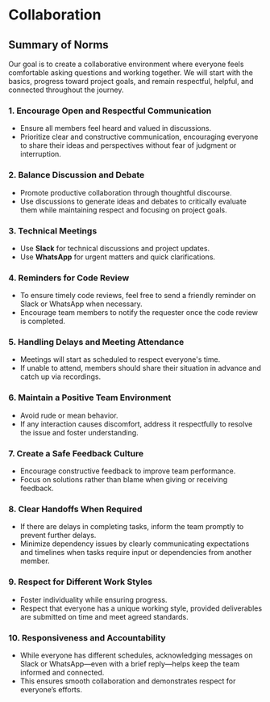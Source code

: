 # Collaboration

## Summary of Norms

Our goal is to create a collaborative environment where everyone feels comfortable 
asking questions and working together. We will start with the basics, progress 
toward project goals, and remain respectful, helpful, and connected throughout 
the journey.

### 1. Encourage Open and Respectful Communication

- Ensure all members feel heard and valued in discussions.
- Prioritize clear and constructive communication, encouraging everyone to share 
  their ideas and perspectives without fear of judgment or interruption.

### 2. Balance Discussion and Debate

- Promote productive collaboration through thoughtful discourse.
- Use discussions to generate ideas and debates to critically evaluate them while 
  maintaining respect and focusing on project goals.

### 3. Technical Meetings

- Use **Slack** for technical discussions and project updates.
- Use **WhatsApp** for urgent matters and quick clarifications.

### 4. Reminders for Code Review

- To ensure timely code reviews, feel free to send a friendly reminder on Slack 
  or WhatsApp when necessary.
- Encourage team members to notify the requester once the code review is completed.

### 5. Handling Delays and Meeting Attendance

- Meetings will start as scheduled to respect everyone's time.
- If unable to attend, members should share their situation in advance and catch 
  up via recordings.

### 6. Maintain a Positive Team Environment

- Avoid rude or mean behavior.
- If any interaction causes discomfort, address it respectfully to resolve the 
  issue and foster understanding.

### 7. Create a Safe Feedback Culture

- Encourage constructive feedback to improve team performance.
- Focus on solutions rather than blame when giving or receiving feedback.

### 8. Clear Handoffs When Required

- If there are delays in completing tasks, inform the team promptly to prevent 
  further delays.
- Minimize dependency issues by clearly communicating expectations and timelines 
  when tasks require input or dependencies from another member.

### 9. Respect for Different Work Styles

- Foster individuality while ensuring progress.
- Respect that everyone has a unique working style, provided deliverables are 
  submitted on time and meet agreed standards.

### 10. Responsiveness and Accountability

- While everyone has different schedules, acknowledging messages on Slack or 
  WhatsApp—even with a brief reply—helps keep the team informed and connected.
- This ensures smooth collaboration and demonstrates respect for everyone’s efforts.
